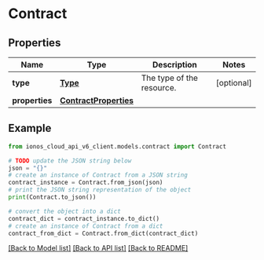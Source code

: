 # Contract


## Properties

Name | Type | Description | Notes
------------ | ------------- | ------------- | -------------
**type** | [**Type**](Type.md) | The type of the resource. | [optional] 
**properties** | [**ContractProperties**](ContractProperties.md) |  | 

## Example

```python
from ionos_cloud_api_v6_client.models.contract import Contract

# TODO update the JSON string below
json = "{}"
# create an instance of Contract from a JSON string
contract_instance = Contract.from_json(json)
# print the JSON string representation of the object
print(Contract.to_json())

# convert the object into a dict
contract_dict = contract_instance.to_dict()
# create an instance of Contract from a dict
contract_from_dict = Contract.from_dict(contract_dict)
```
[[Back to Model list]](../README.md#documentation-for-models) [[Back to API list]](../README.md#documentation-for-api-endpoints) [[Back to README]](../README.md)



